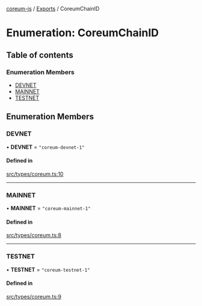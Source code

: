 [coreum-js](../README.md) / [Exports](../modules.md) / CoreumChainID

# Enumeration: CoreumChainID

## Table of contents

### Enumeration Members

- [DEVNET](CoreumChainID.md#devnet)
- [MAINNET](CoreumChainID.md#mainnet)
- [TESTNET](CoreumChainID.md#testnet)

## Enumeration Members

### DEVNET

• **DEVNET** = ``"coreum-devnet-1"``

#### Defined in

[src/types/coreum.ts:10](https://github.com/PyramydLabs/coreum-js/blob/cea84df/src/types/coreum.ts#L10)

___

### MAINNET

• **MAINNET** = ``"coreum-mainnet-1"``

#### Defined in

[src/types/coreum.ts:8](https://github.com/PyramydLabs/coreum-js/blob/cea84df/src/types/coreum.ts#L8)

___

### TESTNET

• **TESTNET** = ``"coreum-testnet-1"``

#### Defined in

[src/types/coreum.ts:9](https://github.com/PyramydLabs/coreum-js/blob/cea84df/src/types/coreum.ts#L9)
